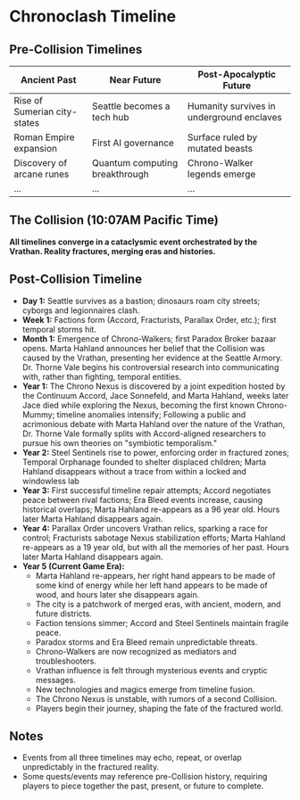 # Chronoclash Timeline

## Pre-Collision Timelines

| Ancient Past         | Near Future           | Post-Apocalyptic Future   |
|----------------------|----------------------|--------------------------|
| Rise of Sumerian city-states | Seattle becomes a tech hub | Humanity survives in underground enclaves |
| Roman Empire expansion | First AI governance | Surface ruled by mutated beasts |
| Discovery of arcane runes | Quantum computing breakthrough | Chrono-Walker legends emerge |
| ...                  | ...                  | ...                      |

## The Collision (10:07AM Pacific Time)
**All timelines converge in a cataclysmic event orchestrated by the Vrathan. Reality fractures, merging eras and histories.**

## Post-Collision Timeline

- **Day 1:** Seattle survives as a bastion; dinosaurs roam city streets; cyborgs and legionnaires clash.
- **Week 1:** Factions form (Accord, Fracturists, Parallax Order, etc.); first temporal storms hit.
- **Month 1:** Emergence of Chrono-Walkers; first Paradox Broker bazaar opens. Marta Hahland announces her belief that the Collision was caused by the Vrathan, presenting her evidence at the Seattle Armory. Dr. Thorne Vale begins his controversial research into communicating with, rather than fighting, temporal entities.
- **Year 1:** The Chrono Nexus is discovered by a joint expedition hosted by the Continuum Accord, Jace Sonnefeld, and Marta Hahland, weeks later Jace died while exploring the Nexus, becoming the first known Chrono-Mummy; timeline anomalies intensify; Following a public and acrimonious debate with Marta Hahland over the nature of the Vrathan, Dr. Thorne Vale formally splits with Accord-aligned researchers to pursue his own theories on "symbiotic temporalism."
- **Year 2:** Steel Sentinels rise to power, enforcing order in fractured zones; Temporal Orphanage founded to shelter displaced children; Marta Hahland disappears without a trace from within a locked and windowless lab
- **Year 3:** First successful timeline repair attempts; Accord negotiates peace between rival factions; Era Bleed events increase, causing historical overlaps; Marta Hahland re-appears as a 96 year old. Hours later Marta Hahland disappears again.
- **Year 4:** Parallax Order uncovers Vrathan relics, sparking a race for control; Fracturists sabotage Nexus stabilization efforts; Marta Hahland re-appears as a 19 year old, but with all the memories of her past. Hours later Marta Hahland disappears again.
- **Year 5 (Current Game Era):** 
    - Marta Hahland re-appears, her right hand appears to be made of some kind of energy while her left hand appears to be made of wood, and hours later she disappears again.
    - The city is a patchwork of merged eras, with ancient, modern, and future districts.
    - Faction tensions simmer; Accord and Steel Sentinels maintain fragile peace.
    - Paradox storms and Era Bleed remain unpredictable threats.
    - Chrono-Walkers are now recognized as mediators and troubleshooters.
    - Vrathan influence is felt through mysterious events and cryptic messages.
    - New technologies and magics emerge from timeline fusion.
    - The Chrono Nexus is unstable, with rumors of a second Collision.
    - Players begin their journey, shaping the fate of the fractured world.

## Notes
- Events from all three timelines may echo, repeat, or overlap unpredictably in the fractured reality.
- Some quests/events may reference pre-Collision history, requiring players to piece together the past, present, or future to complete.
